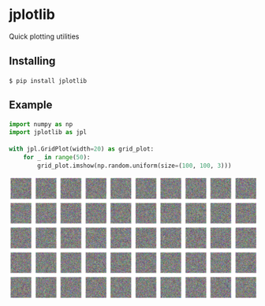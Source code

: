 # jplotlib
Quick plotting utilities

## Installing

`$ pip install jplotlib`

## Example

```python
import numpy as np
import jplotlib as jpl

with jpl.GridPlot(width=20) as grid_plot:
    for _ in range(50):
        grid_plot.imshow(np.random.uniform(size=(100, 100, 3)))
```
![output](https://raw.githubusercontent.com/JacobFV/jplotlib/main/content/images/grid_plot_example.png)
